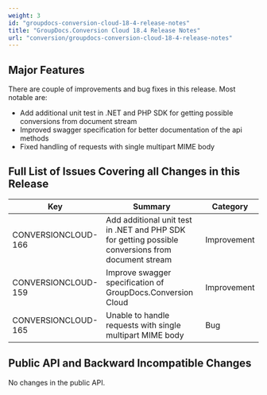 ```yaml
---
weight: 3
id: "groupdocs-conversion-cloud-18-4-release-notes"
title: "GroupDocs.Conversion Cloud 18.4 Release Notes"
url: "conversion/groupdocs-conversion-cloud-18-4-release-notes"
---
```


## Major Features ##

There are couple of improvements and bug fixes in this release. Most notable are:

* Add additional unit test in .NET and PHP SDK for getting possible conversions from document stream
* Improved swagger specification for better documentation of the api methods
* Fixed handling of requests with single multipart MIME body

## Full List of Issues Covering all Changes in this Release ##

|Key|Summary|Category
|---|---|---
|CONVERSIONCLOUD-166|Add additional unit test in .NET and PHP SDK for getting possible conversions from document stream|Improvement
|CONVERSIONCLOUD-159|Improve swagger specification of GroupDocs.Conversion Cloud|Improvement
|CONVERSIONCLOUD-165|Unable to handle requests with single multipart MIME body|Bug


## Public API and Backward Incompatible Changes ##

No changes in the public API.
